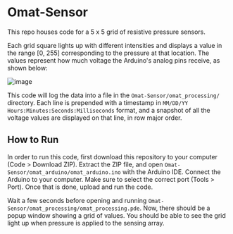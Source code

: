 # Omat-Sensor

This repo houses code for a 5 x 5 grid of resistive pressure sensors.

Each grid square lights up with different intensities and displays a value in the range [0, 255] corresponding to the pressure at that location. The values represent how much voltage the Arduino's analog pins receive, as shown below:

![image](https://user-images.githubusercontent.com/67873222/142481914-89fea856-ecbf-4bec-9506-4303a3ed938e.png)

This code will log the data into a file in the `Omat-Sensor/omat_processing/` directory. Each line is prepended with a timestamp in `MM/DD/YY Hours:Minutes:Seconds:Milliseconds` format, and a snapshot of all the voltage values are displayed on that line, in row major order.

## How to Run

In order to run this code, first download this repository to your computer (Code > Download ZIP). Extract the ZIP file, and open `Omat-Sensor/omat_arduino/omat_arduino.ino` with the Arduino IDE. Connect the Arduino to your computer. Make sure to select the correct port (Tools > Port). Once that is done, upload and run the code.

Wait a few seconds before opening and running `Omat-Sensor/omat_processing/omat_processing.pde`. Now, there should be a popup window showing a grid of values. You should be able to see the grid light up when pressure is applied to the sensing array. 

<!---
The Arduino sends serial data into a port in the computer, which triggers Processing's serialEvent(), from which we can display the locations and magnitudes of pressure. 
--->
